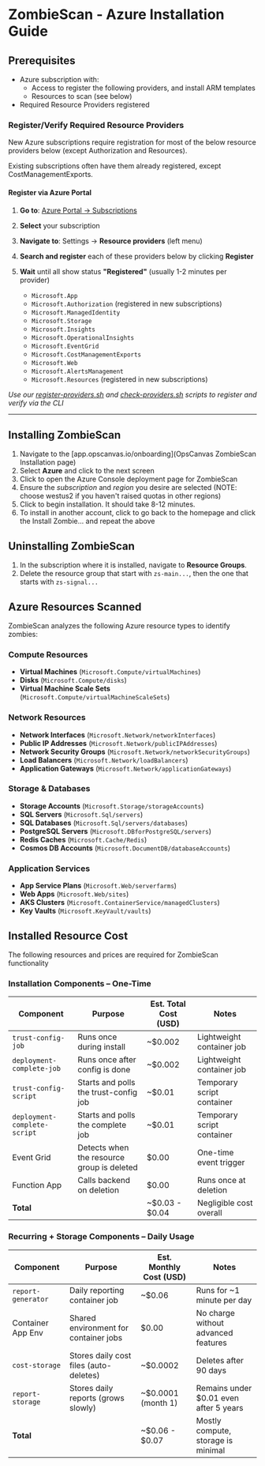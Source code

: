 # ZombieScan - Azure Installation Guide

## Prerequisites
- Azure subscription with: 
   - Access to register the following providers, and install ARM templates
   - Resources to scan (see below)
- Required Resource Providers registered

### Register/Verify Required Resource Providers

New Azure subscriptions require registration for most of the below resource providers below (except Authorization and Resources).

Existing subscriptions often have them already registered, except CostManagementExports.

#### Register via Azure Portal

1. **Go to**: [Azure Portal → Subscriptions](https://portal.azure.com/#view/Microsoft_Azure_Billing/SubscriptionsBlade)
2. **Select** your subscription
3. **Navigate to**: Settings → **Resource providers** (left menu)
4. **Search and register** each of these providers below by clicking **Register**
5. **Wait** until all show status **"Registered"** (usually 1-2 minutes per provider)

   - `Microsoft.App`
   - `Microsoft.Authorization` (registered in new subscriptions)
   - `Microsoft.ManagedIdentity`
   - `Microsoft.Storage`
   - `Microsoft.Insights`
   - `Microsoft.OperationalInsights`
   - `Microsoft.EventGrid`
   - `Microsoft.CostManagementExports`
   - `Microsoft.Web`
   - `Microsoft.AlertsManagement`
   - `Microsoft.Resources` (registered in new subscriptions)

_Use our [register-providers.sh](register-providers.sh) and [check-providers.sh](check-providers.sh) scripts to register and verify via the CLI_

---

## Installing ZombieScan

1. Navigate to the [app.opscanvas.io/onboarding](OpsCanvas ZombieScan Installation page)
1. Select **Azure** and click to the  next screen
1. Click to open the Azure Console deployment page for ZombieScan
1. Ensure the _subscription_ and _region_ you desire are selected (NOTE: choose westus2 if you haven't raised quotas in other regions)
1. Click to begin installation. It should take 8-12 minutes.
1. To install in another account, click to go back to the homepage and click the Install Zombie... and repeat the above

## Uninstalling ZombieScan

1. In the subscription where it is installed, navigate to **Resource Groups**.
1. Delete the resource group that start with `zs-main...`, then the one that starts with `zs-signal...` 

## Azure Resources Scanned

ZombieScan analyzes the following Azure resource types to identify zombies:

### Compute Resources
- **Virtual Machines** (`Microsoft.Compute/virtualMachines`)
- **Disks** (`Microsoft.Compute/disks`)
- **Virtual Machine Scale Sets** (`Microsoft.Compute/virtualMachineScaleSets`)

### Network Resources
- **Network Interfaces** (`Microsoft.Network/networkInterfaces`)
- **Public IP Addresses** (`Microsoft.Network/publicIPAddresses`)
- **Network Security Groups** (`Microsoft.Network/networkSecurityGroups`)
- **Load Balancers** (`Microsoft.Network/loadBalancers`)
- **Application Gateways** (`Microsoft.Network/applicationGateways`)

### Storage & Databases
- **Storage Accounts** (`Microsoft.Storage/storageAccounts`)
- **SQL Servers** (`Microsoft.Sql/servers`)
- **SQL Databases** (`Microsoft.Sql/servers/databases`)
- **PostgreSQL Servers** (`Microsoft.DBforPostgreSQL/servers`)
- **Redis Caches** (`Microsoft.Cache/Redis`)
- **Cosmos DB Accounts** (`Microsoft.DocumentDB/databaseAccounts`)

### Application Services
- **App Service Plans** (`Microsoft.Web/serverfarms`)
- **Web Apps** (`Microsoft.Web/sites`)
- **AKS Clusters** (`Microsoft.ContainerService/managedClusters`)
- **Key Vaults** (`Microsoft.KeyVault/vaults`)


## Installed Resource Cost

The following resources and prices are required for ZombieScan functionality

### Installation Components – One-Time

| Component                     | Purpose                                  | Est. Total Cost (USD) | Notes                               |
|------------------------------|------------------------------------------|------------------------|--------------------------------------|
| `trust-config-job`           | Runs once during install                 | ~$0.002               | Lightweight container job            |
| `deployment-complete-job`    | Runs once after config is done           | ~$0.002               | Lightweight container job            |
| `trust-config-script`        | Starts and polls the trust-config job    | ~$0.01                | Temporary script container           |
| `deployment-complete-script` | Starts and polls the complete job        | ~$0.01                | Temporary script container           |
| Event Grid                   | Detects when the resource group is deleted | $0.00               | One-time event trigger               |
| Function App                 | Calls backend on deletion                | $0.00                 | Runs once at deletion                |
| **Total**                    |                                          |  ~$0.03 - $0.04       | Negligible cost overall              |

### Recurring + Storage Components – Daily Usage

| Component               | Purpose                                   | Est. Monthly Cost (USD) | Notes                                         |
|------------------------|-------------------------------------------|--------------------------|-----------------------------------------------|
| `report-generator`     | Daily reporting container job             | ~$0.06                   | Runs for ~1 minute per day                    |
| Container App Env      | Shared environment for container jobs     | $0.00                    | No charge without advanced features           |
| `cost-storage`         | Stores daily cost files (auto-deletes)    | ~$0.0002                 | Deletes after 90 days                         |
| `report-storage`       | Stores daily reports (grows slowly)       | ~$0.0001 (month 1)       | Remains under $0.01 even after 5 years        |
| **Total**              |                                           |  ~$0.06 - $0.07          | Mostly compute, storage is minimal            |


